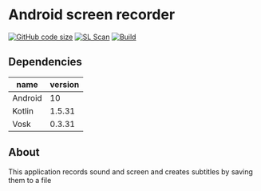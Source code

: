 # Android screen recorder
[![GitHub code size](https://img.shields.io/github/languages/code-size/dark0ghost/android-screen-recorder?style=flat)](https://github.com/dark0ghost/android-screen-recorder)
[![SL Scan](https://github.com/dark0ghost/android-screen-recorder/actions/workflows/sl-scan.yml/badge.svg)](https://github.com/dark0ghost/android-screen-recorder/actions/workflows/sl-scan.yml)
[![Build](https://github.com/dark0ghost/android-screen-recorder/actions/workflows/blank.yml/badge.svg)](https://github.com/dark0ghost/android-screen-recorder/actions/workflows/blank.yml)


## Dependencies
|name|version|
|---|---|
|Android|10|
|Kotlin|1.5.31|
|Vosk|0.3.31|

## About 
This application records sound and screen and creates subtitles by saving them to a file

